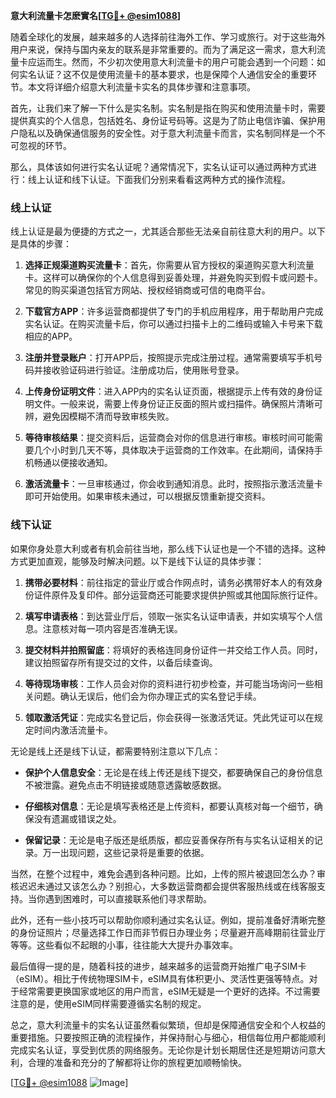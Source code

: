 **意大利流量卡怎麽實名[[TG💪+ @esim1088](https://t.me/s/esim1088)]**

随着全球化的发展，越来越多的人选择前往海外工作、学习或旅行。对于这些海外用户来说，保持与国内亲友的联系是非常重要的。而为了满足这一需求，意大利流量卡应运而生。然而，不少初次使用意大利流量卡的用户可能会遇到一个问题：如何实名认证？这不仅是使用流量卡的基本要求，也是保障个人通信安全的重要环节。本文将详细介绍意大利流量卡实名的具体步骤和注意事项。

首先，让我们来了解一下什么是实名制。实名制是指在购买和使用流量卡时，需要提供真实的个人信息，包括姓名、身份证号码等。这是为了防止电信诈骗、保护用户隐私以及确保通信服务的安全性。对于意大利流量卡而言，实名制同样是一个不可忽视的环节。

那么，具体该如何进行实名认证呢？通常情况下，实名认证可以通过两种方式进行：线上认证和线下认证。下面我们分别来看看这两种方式的操作流程。

### 线上认证

线上认证是最为便捷的方式之一，尤其适合那些无法亲自前往意大利的用户。以下是具体的步骤：

1. **选择正规渠道购买流量卡**：首先，你需要从官方授权的渠道购买意大利流量卡。这样可以确保你的个人信息得到妥善处理，并避免购买到假卡或问题卡。常见的购买渠道包括官方网站、授权经销商或可信的电商平台。

2. **下载官方APP**：许多运营商都提供了专门的手机应用程序，用于帮助用户完成实名认证。在购买流量卡后，你可以通过扫描卡上的二维码或输入卡号来下载相应的APP。

3. **注册并登录账户**：打开APP后，按照提示完成注册过程。通常需要填写手机号码并接收验证码进行验证。注册成功后，使用账号登录。

4. **上传身份证明文件**：进入APP内的实名认证页面，根据提示上传有效的身份证明文件。一般来说，需要上传身份证正反面的照片或扫描件。确保照片清晰可辨，避免因模糊不清而导致审核失败。

5. **等待审核结果**：提交资料后，运营商会对你的信息进行审核。审核时间可能需要几个小时到几天不等，具体取决于运营商的工作效率。在此期间，请保持手机畅通以便接收通知。

6. **激活流量卡**：一旦审核通过，你会收到通知消息。此时，按照指示激活流量卡即可开始使用。如果审核未通过，可以根据反馈重新提交资料。

### 线下认证

如果你身处意大利或者有机会前往当地，那么线下认证也是一个不错的选择。这种方式更加直观，能够及时解决问题。以下是线下认证的具体步骤：

1. **携带必要材料**：前往指定的营业厅或合作网点时，请务必携带好本人的有效身份证件原件及复印件。部分运营商还可能要求提供护照或其他国际旅行证件。

2. **填写申请表格**：到达营业厅后，领取一张实名认证申请表，并如实填写个人信息。注意核对每一项内容是否准确无误。

3. **提交材料并拍照留底**：将填好的表格连同身份证件一并交给工作人员。同时，建议拍照留存所有提交过的文件，以备后续查询。

4. **等待现场审核**：工作人员会对你的资料进行初步检查，并可能当场询问一些相关问题。确认无误后，他们会为你办理正式的实名登记手续。

5. **领取激活凭证**：完成实名登记后，你会获得一张激活凭证。凭此凭证可以在规定时间内激活流量卡。

无论是线上还是线下认证，都需要特别注意以下几点：

- **保护个人信息安全**：无论是在线上传还是线下提交，都要确保自己的身份信息不被泄露。避免点击不明链接或随意透露敏感数据。
  
- **仔细核对信息**：无论是填写表格还是上传资料，都要认真核对每一个细节，确保没有遗漏或错误之处。

- **保留记录**：无论是电子版还是纸质版，都应妥善保存所有与实名认证相关的记录。万一出现问题，这些记录将是重要的依据。

当然，在整个过程中，难免会遇到各种问题。比如，上传的照片被退回怎么办？审核迟迟未通过又该怎么办？别担心，大多数运营商都会提供客服热线或在线客服支持。当你遇到困难时，可以直接联系他们寻求帮助。

此外，还有一些小技巧可以帮助你顺利通过实名认证。例如，提前准备好清晰完整的身份证照片；尽量选择工作日而非节假日办理业务；尽量避开高峰期前往营业厅等等。这些看似不起眼的小事，往往能大大提升办事效率。

最后值得一提的是，随着科技的进步，越来越多的运营商开始推广电子SIM卡（eSIM）。相比于传统物理SIM卡，eSIM具有体积更小、灵活性更强等特点。对于经常需要更换国家或地区的用户而言，eSIM无疑是一个更好的选择。不过需要注意的是，使用eSIM同样需要遵循实名制的规定。

总之，意大利流量卡的实名认证虽然看似繁琐，但却是保障通信安全和个人权益的重要措施。只要按照正确的流程操作，并保持耐心与细心，相信每位用户都能顺利完成实名认证，享受到优质的网络服务。无论你是计划长期居住还是短期访问意大利，合理的准备和充分的了解都将让你的旅程更加顺畅愉快。

[[TG💪+ @esim1088](https://t.me/s/esim1088) ![Image](https://i.postimg.cc/4NQfJmqS/Snipaste-2025-05-13-00-14-12.png)]